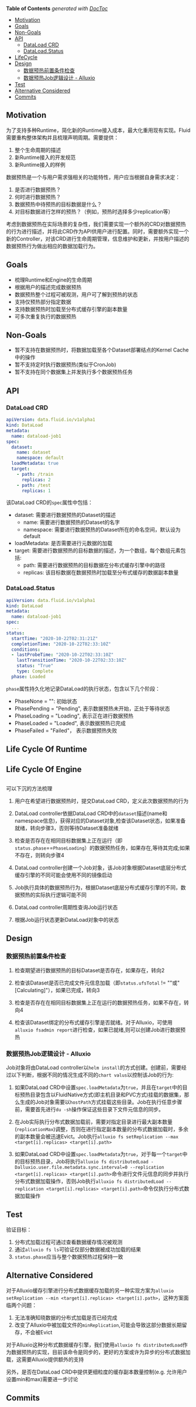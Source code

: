 <!-- START doctoc generated TOC please keep comment here to allow auto update -->
<!-- DON'T EDIT THIS SECTION, INSTEAD RE-RUN doctoc TO UPDATE -->
**Table of Contents**  *generated with [DocToc](https://github.com/thlorenz/doctoc)*

- [Motivation](#motivation)
- [Goals](#goals)
- [Non-Goals](#non-goals)
- [API](#api)
  - [DataLoad CRD](#dataload-crd)
  - [DataLoad.Status](#dataloadstatus)
- [LifeCycle](#lifecycle)
- [Design](#design)
  - [数据预热前置条件检查](#%E6%95%B0%E6%8D%AE%E9%A2%84%E7%83%AD%E5%89%8D%E7%BD%AE%E6%9D%A1%E4%BB%B6%E6%A3%80%E6%9F%A5)
  - [数据预热Job逻辑设计 - Alluxio](#%E6%95%B0%E6%8D%AE%E9%A2%84%E7%83%ADjob%E9%80%BB%E8%BE%91%E8%AE%BE%E8%AE%A1---alluxio)
- [Test](#test)
- [Alternative Considered](#alternative-considered)
- [Commits](#commits)

<!-- END doctoc generated TOC please keep comment here to allow auto update -->

## Motivation

为了支持多种Runtime，简化新的Runtime接入成本，最大化重用现有实现。Fluid需要重构整体架构并且梳理声明周期。需要提供：

1. 整个生命周期的描述
2. 新Runtime接入的开发规范
3. 新Runtime接入的样例


数据预热是一个与用户需求强相关的功能特性，用户应当根据自身需求决定：
1. 是否进行数据预热？
2. 何时进行数据预热？
3. 数据预热中待预热的目标数据是什么？
4. 对目标数据进行怎样的预热？（例如，预热时选择多少replication等）

考虑到数据预热在实际场景的复杂性，我们需要实现一个额外的CRD对数据预热的行为进行描述，并将此CRD作为API供用户进行配置。同时，需要额外实现一个新的Controller，对该CRD进行生命周期管理，信息维护和更新，并按用户描述的数据预热行为做出相应的数据加载行为。

## Goals
- 梳理Runtime和Engine的生命周期
- 根据用户的描述完成数据预热
- 数据预热整个过程可被观测，用户可了解到预热的状态
- 支持仅预热部分指定数据
- 支持数据预热时加载至分布式缓存引擎的副本数量
- 可多次重复执行的数据预热

## Non-Goals
- 暂不支持在数据预热时，将数据加载至各个Dataset部署结点的Kernel Cache中的操作
- 暂不支持定时执行数据预热(类似于CronJob)
- 暂不支持在同个数据集上并发执行多个数据预热任务

## API

### DataLoad CRD
```yaml
apiVersion: data.fluid.io/v1alpha1
kind: DataLoad
metadata:
  name: dataload-job1
spec:
  dataset:
    name: dataset
    namespace: default
  loadMetadata: true
  target:
    - path: /train
      replicas: 2
    - path: /test
      replicas: 1
```

该DataLoad CRD的`spec`属性中包括：
- dataset: 需要进行数据预热的Dataset的描述
  - name: 需要进行数据预热的Dataset的名字
  - namespace: 需要进行数据预热的Dataset所在的命名空间，默认设为default
- loadMetadata: 是否需要进行元数据的加载
- target: 需要进行数据预热的目标数据的描述，为一个数组，每个数组元素包括:
  - path: 需要进行数据预热的目标数据在分布式缓存引擎中的路径
  - replicas: 该目标数据在数据预热时加载至分布式缓存的数据副本数量

### DataLoad.Status
```yaml
apiVersion: data.fluid.io/v1alpha1
kind: DataLoad
metadata:
  name: dataload-job1
spec:
  ...
status:
  startTime: "2020-10-22T02:31:21Z"
  completionTime: "2020-10-22T02:33:10Z"
  conditions:
  - lastProbeTime: "2020-10-22T02:33:10Z"
    lastTransitionTime: "2020-10-22T02:33:10Z"
    status: "True"
    type: Complete
  phase: Loaded
```
`phase`属性持久化地记录DataLoad的执行状态，包含以下几个阶段：
- PhaseNone = "": 初始状态
- PhasePending = "Pending", 表示数据预热未开始，正处于等待状态
- PhaseLoading = "Loading", 表示正在进行数据预热
- PhaseLoaded = "Loaded", 表示数据预热已完成
- PhaseFailed = "Failed"， 表示数据预热失败

## Life Cycle Of Runtime

## Life Cycle Of Engine

## 

可以下沉的方法梳理


1. 用户在希望进行数据预热时，提交DataLoad CRD，定义此次数据预热的行为

2. DataLoad controller依据DataLoad CRD中的`dataset`描述(name和namespace信息)，获得对应的Dataset对象,检查该Dataset状态，如果准备就绪，转向步骤3，否则等待Dataset准备就绪

3. 检查是否存在在相同目标数据集上正在运行（即`status.phase`==`PhaseLoading`）的数据预热任务，如果存在,等待其完成;如果不存在，则转向步骤4
   
4. DataLoad controller创建一个Job对象，该Job对象根据Dataset底层分布式缓存引擎的不同可能会使用不同的镜像启动
   
5. Job执行具体的数据预热行为，根据Dataset底层分布式缓存引擎的不同，数据预热的实际执行逻辑可能不同

6. DataLoad controller周期性查询Job运行状态

7. 根据Job运行状态更新DataLoad对象中的状态

## Design

### 数据预热前置条件检查

1. 检查期望进行数据预热的目标Dataset是否存在，如果存在，转向2

2. 检查该Dataset是否已完成文件元信息加载（即`status.ufsTotal` != ""或"[Calculating]"），如果已完成，转向3

3. 检查是否存在在相同目标数据集上正在运行的数据预热任务，如果不存在，转向4

4. 检查该Dataset绑定的分布式缓存引擎是否就绪。对于Alluxio，可使用`alluxio fsadmin report`进行检查，如果已就绪,则可以创建Job进行数据预热

### 数据预热Job逻辑设计 - Alluxio

Job对象将由DataLoad controller以`helm install`的方式创建。创建前，需要经过以下判断，根据不同的情况生成不同的`chart valus`以控制该Job的行为:

1. 如果DataLoad CRD中设置`spec.loadMetadata`为`true`，并且在`target`中的目标预热目录包含以FluidNative方式(即主机目录和PVC方式)挂载的数据集，那么生成的Job对象需要以`hostPath`方式挂载这些目录。Job在执行任意步骤前，需要首先进行`du -sh`操作保证这些目录下文件元信息的同步。

2. 在Job实际执行分布式数据加载前，需要对指定目录进行最大副本数量(`replicationMax`)调整，否则在进行指定副本数量的分布式数据加载时，多余的副本数量会被迅速Evict。Job执行`alluxio fs setReplication --max <target[i].replicas> <target[i].path>`

3. 如果DataLoad CRD中设置`spec.loadMetadata`为`true`，对于每一个`target`中的目标预热目录，Job将执行`alluxio fs distributedLoad -Dalluxio.user.file.metadata.sync.interval=0 --replication <target[i].replicas> <target[i].path>`命令进行文件元信息的同步并执行分布式数据加载操作，否则Job执行`alluxio fs distributedLoad --replication <target[i].replicas> <target[i].path>`命令仅执行分布式数据加载操作

## Test

验证目标：

1. 分布式加载过程可通过查看数据缓存情况被观测
2. 通过`alluxio fs ls`可验证仅部分数据被成功加载的结果
3. `status.phase`应当与整个数据预热过程保持一致

## Alternative Considered 
对于Alluxio缓存引擎进行分布式数据缓存加载的另一种实现方案为`alluxio setReplication --min <target[i].replicas> <target[i].path>`，这种方案面临两个问题：
  
  1. 无法准确知晓数据的分布式加载是否已经完成
  2. 改变了Alluxio中被加载文件的`minReplication`,可能会导致这部分数据长期留存，不会被Evict

对于Alluxio这种分布式数据缓存引擎，我们使用`alluxio fs distributedLoad`作为数据预热的实现，目前该命令是同步的，更好的方案或许为异步的分布式数据加载，这需要Alluxio提供额外的支持

另外，是否在DataLoad CRD中提供更细粒度的缓存副本数量控制(e.g. 允许用户设置min和max)需要进一步讨论
## Commits

